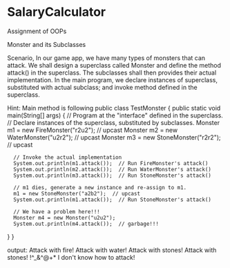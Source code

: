 # SalaryCalculator
Assignment of OOPs

 Monster and its Subclasses
 

Scenario, In our game app, we have many types of monsters that can attack. We shall design a superclass called Monster and define the method attack() in the superclass. The subclasses shall then provides their actual implementation. In the main program, we declare instances of superclass, substituted with actual subclass; and invoke method defined in the superclass.

Hint: Main method is following
public class TestMonster {
   public static void main(String[] args) {
      // Program at the "interface" defined in the superclass.
      // Declare instances of the superclass, substituted by subclasses.
      Monster m1 = new FireMonster("r2u2");   // upcast
      Monster m2 = new WaterMonster("u2r2");  // upcast
      Monster m3 = new StoneMonster("r2r2");  // upcast

      // Invoke the actual implementation
      System.out.println(m1.attack());  // Run FireMonster's attack()
      System.out.println(m2.attack());  // Run WaterMonster's attack()
      System.out.println(m3.attack());  // Run StoneMonster's attack()

      // m1 dies, generate a new instance and re-assign to m1.
      m1 = new StoneMonster("a2b2");  // upcast
      System.out.println(m1.attack());  // Run StoneMonster's attack()

      // We have a problem here!!!
      Monster m4 = new Monster("u2u2");
      System.out.println(m4.attack());  // garbage!!!
   }
}


output:
Attack with fire!
Attack with water!
Attack with stones!
Attack with stones!
!^_&^$@+%$* I don't know how to attack!

